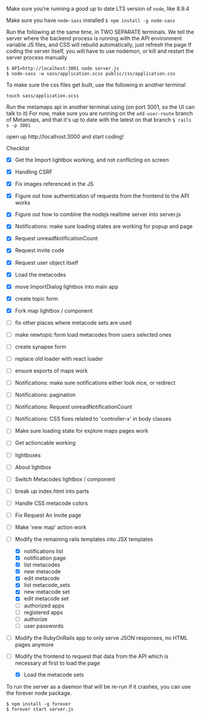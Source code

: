 
Make sure you're running a good up to date LTS version of `node`, like 8.9.4

Make sure you have `node-sass` installed
`$ npm install -g node-sass`

Run the following at the same time, in TWO SEPARATE terminals. We tell the server where the backend process is running with the API environment variable
JS files, and CSS will rebuild automatically, just refresh the page
If coding the server itself, you will have to use nodemon, or kill and restart the server process manually
```
$ API=http://localhost:3001 node server.js
$ node-sass -w sass/application.scss public/css/application.css
```

To make sure the css files get built, use the following in another terminal
```
touch sass/application.scss
```

Run the metamaps api in another terminal using (on port 3001, so the UI can talk to it)
For now, make sure you are running on the `add-user-route` branch of Metamaps, and that it's up to date with the latest on that branch
`$ rails s -p 3001`

open up http://localhost:3000 and start coding!

Checklist
- [x] Get the Import lightbox working, and not conflicting on screen
- [x] Handling CSRF
- [x] Fix images referenced in the JS
- [x] Figure out how authentication of requests from the frontend to the API works
- [x] Figure out how to combine the nodejs realtime server into server.js
- [x] Notifications: make sure loading states are working for popup and page
- [x] Request unreadNotificationCount
- [x] Request invite code
- [x] Request user object itself
- [x] Load the metacodes
- [x] move ImportDialog lightbox into main app
- [x] create topic form
- [x] Fork map lightbox / component

- [ ] fix other places where metacode sets are used
- [ ] make newtopic form load metacodes from users selected ones
- [ ] create synapse form
- [ ] replace old loader with react loader
- [ ] ensure exports of maps work
- [ ] Notifications: make sure notifications either look nice, or redirect
- [ ] Notifications: pagination
- [ ] Notifications: Request unreadNotificationCount
- [ ] Notifications: CSS fixes related to 'controller-x' in body classes
- [ ] Make sure loading state for explore maps pages work
- [ ] Get actioncable working
- [ ] lightboxes
- [ ] About lightbox
- [ ] Switch Metacodes lightbox / component
- [ ] break up index.html into parts
- [ ] Handle CSS metacode colors
- [ ] Fix Request An Invite page
- [ ] Make 'new map' action work
- [ ] Modify the remaining rails templates into JSX templates
  - [x] notifications list
  - [x] notification page
  - [x] list metacodes
  - [x] new metacode
  - [x] edit metacode
  - [x] list metacode_sets
  - [x] new metacode set
  - [x] edit metacode set
  - [ ] authorized apps
  - [ ] registered apps
  - [ ] authorize
  - [ ] user passwords
- [ ] Modify the RubyOnRails app to only serve JSON responses, no HTML pages anymore
- [ ] Modify the frontend to request that data from the API which is necessary at first to load the page
  - [x] Load the metacode sets

To run the server as a daemon that will be re-run if it crashes, you can
use the forever node package.
```
$ npm install -g forever
$ forever start server.js
```